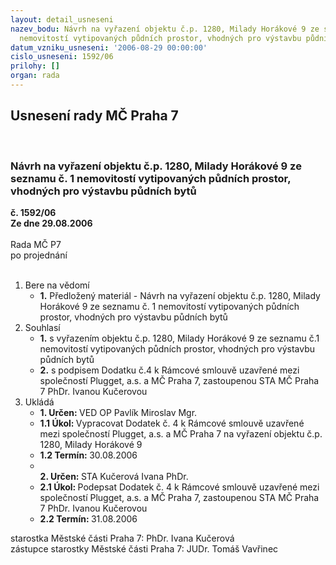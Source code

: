 ```yaml
---
layout: detail_usneseni
nazev_bodu: Návrh na vyřazení objektu č.p. 1280, Milady Horákové 9 ze seznamu č. 1
  nemovitostí vytipovaných půdních prostor, vhodných pro výstavbu půdních bytů
datum_vzniku_usneseni: '2006-08-29 00:00:00'
cislo_usneseni: 1592/06
prilohy: []
organ: rada
---
```

<div id="ucUsn_pList" class="usn">
	<span><h2>Usnesení rady MČ Praha 7 </h2>
<br></span><div class="standBody">
<span><h3>Návrh na vyřazení objektu č.p. 1280, Milady Horákové 9 ze seznamu č. 1 nemovitostí vytipovaných půdních prostor, vhodných pro výstavbu půdních bytů</h3></span><div class="center">
		<strong>č. 1592/06</strong><br>
	</div>
<div class="center">
		<strong>Ze dne 29.08.2006</strong><br><br>
	</div>Rada MČ P7<br> po projednání<br><br><ol>
<li>Bere na vědomí<ul><li>
<strong>1.</strong> Předložený materiál - Návrh na vyřazení objektu č.p. 1280, Milady Horákové 9 ze seznamu č. 1 nemovitostí vytipovaných půdních prostor, vhodných pro výstavbu půdních bytů</li></ul>
</li>
<li>Souhlasí<ul>
<li>
<strong>1.</strong> s vyřazením objektu č.p. 1280, Milady Horákové 9 ze seznamu č.1 nemovitostí vytipovaných půdních prostor, vhodných pro výstavbu půdních bytů</li>
<li>
<strong>2.</strong> s podpisem Dodatku č.4 k Rámcové smlouvě uzavřené mezi společností Plugget, a.s. a MČ Praha 7, zastoupenou STA MČ Praha 7 PhDr. Ivanou Kučerovou</li>
</ul>
</li>
<li>Ukládá<ul>
<li>
<strong>1. Určen: </strong>VED OP Pavlík Miroslav Mgr.</li>
<li>
<strong>1.1 Úkol: </strong>Vypracovat Dodatek č. 4 k Rámcové smlouvě uzavřené mezi společností Plugget, a.s. a MČ Praha 7 na vyřazení objektu č.p. 1280, Milady Horákové 9 </li>
<li>
<strong>1.2 Termín: </strong>30.08.2006</li>
<li>
<strong><br>2. Určen: </strong>STA Kučerová Ivana PhDr.</li>
<li>
<strong>2.1 Úkol: </strong>Podepsat Dodatek č. 4 k Rámcové smlouvě uzavřené mezi společností Plugget, a.s. a MČ Praha 7, zastoupenou STA MČ Praha 7 PhDr. Ivanou Kučerovou </li>
<li>
<strong>2.2 Termín: </strong>31.08.2006</li>
</ul>
</li>
</ol>starostka Městské části Praha 7: PhDr. Ivana Kučerová<br>zástupce starostky Městské části Praha 7: JUDr. Tomáš Vavřinec 
</div>
</div>